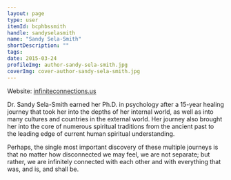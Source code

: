 ```yaml
---
layout: page
type: user
itemId: bcphbssmith
handle: sandyselasmith
name: "Sandy Sela-Smith"
shortDescription: ""
tags:
date: 2015-03-24
profileImg: author-sandy-sela-smith.jpg
coverImg: cover-author-sandy-sela-smith.jpg
---
```


Website: [infiniteconnections.us](http://www.infiniteconnections.us/)

Dr. Sandy Sela-Smith earned her Ph.D. in psychology after a 15-year healing journey that took her into the depths of her internal world, as well as into many cultures and countries in the external world. Her journey also brought her into the core of numerous spiritual traditions from the ancient past to the leading edge of current human spiritual understanding.

Perhaps, the single most important discovery of these multiple journeys is that no matter how disconnected we may feel, we are not separate; but rather, we are infinitely connected with each other and with everything that was, and is, and shall be.